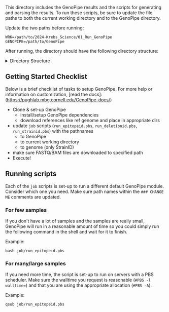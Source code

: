 

This directory includes the GenoPipe results and the scripts for generating and parsing the results. To run these scripts, be sure to update the file paths to both the current working directory and to the GenoPipe directory.

Update the two paths before running:
```
WRK=/path/to/2024-Krebs_Science/01_Run_GenoPipe
GENOPIPE=/path/to/GenoPipe
```

After running, the directory should have the following directory structure:

<details>
<summary> Directory Structure
</summary>

```
|--01_Run_GenoPipe
  |--1_run_strainid.sbatch
  |--logs
    |--1_run_strainid.log.out
    |--1_run_strainid.log.err
  |--strainid
    |--XXXX_strain.tab
    ...
```

</details>

## Getting Started Checklist

Below is a brief checklist of tasks to setup GenoPipe. For more help or information on customization, [read the docs]:(https://pughlab.mbg.cornell.edu/GenoPipe-docs/)

- Clone & set-up GenoPipe
  - install/setup GenoPipe dependencies
  - download references like ref genome and place in appropriate dirs
- update `job` scripts (`run_epitopeid.pbs`, `run_deletionid.pbs`, `run_strainid.pbs`) with the pathnames
  - to GenoPipe
  - to current working directory
  - to genome (only StrainID)
- make sure FASTQ/BAM files are downloaded to specified path
- Execute!

## Running scripts

Each of the `job` scripts is set-up to run a different default GenoPipe module. Consider which one you need. Make sure path names within the `### CHANGE ME` comments are updated.

### For few samples
If you don't have a lot of samples and the samples are really small, GenoPipe will run in a reasonable amount of time so you could simply run the following command in the shell and wait for it to finish.

Example:
```
bash job/run_epitopeid.pbs
```

### For many/large samples

If you need more time, the script is set-up to run on servers with a PBS scheduler. Make sure the walltime you request is reasonable (`#PBS -l walltime=`) and that you are using the appropriate allocation (`#PBS -A`).

Example:
```
qsub job/run_epitopeid.pbs
```